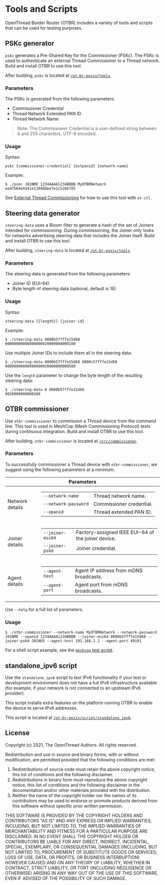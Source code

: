 # Tools and Scripts

OpenThread Border Router (OTBR) includes a variety of tools and scripts that can
be used for testing purposes.

## PSKc generator

`pskc` generates a Pre-Shared Key for the Commissioner (PSKc). The
PSKc is used to authenticate an external Thread Commissioner to a Thread
network. Build and install OTBR to use this tool.

After building, `pskc` is located at
[`/ot-br-posix/tools`](https://github.com/openthread/ot-br-posix/tree/main/tools/README.md).

### Parameters

The PSKc is generated from the following parameters:

*   Commissioner Credential
*   Thread Network Extended PAN ID
*   Thread Network Name

> Note: The Commissioner Credential is a user-defined string between 6 and 255 characters, UTF-8 encoded.
  
### Usage

Syntax:

```
pskc {commissioner-credential} {extpanid} {network-name}
```

Example:

```
$ ./pskc J01NME 1234AAAA1234BBBB MyOTBRNetwork
ee4fb64e9341e13846bbe7e1c52b6785
```

See [External Thread
Commissioning](https://openthread.io/guides/border-router/external-commissioning#manual) for how to
use this tool with `ot-ctl`.

## Steering data generator

`steering-data` uses a Bloom filter to generate a hash of the set of Joiners
intended for commissioning. During commissioning, the Joiner only looks for
networks advertising steering data that includes the Joiner itself. Build and
install OTBR to use this tool.

After building, `steering-data` is located at
[`/ot-br-posix/tools`](https://github.com/openthread/ot-br-posix/tree/main/tools/README.md).

### Parameters

The steering data is generated from the following parameters:

*   Joiner ID (EUI-64)
*   Byte length of steering data (optional, default is 16)

### Usage

Syntax:

```
steering-data [{length}] {joiner-id}
```

Example:

```
$ ./steering-data 0000b57fffe15d68
00000000000000000020000000000100
```

Use multiple Joiner IDs to include them all in the steering data:

```
$ ./steering-data 0000b57fffe15d68 0000c57fffe15d68
00000000000080000020000000000500
```

Use the `length` parameter to change the byte length of the resulting steering
data:

```
$ ./steering-data 8 0000b57fffe15d68
0020000000000100
```

## OTBR commissioner

Use `otbr-commissioner` to commission a Thread device from the command line.
This tool is used in MeshCop (Mesh Commissioning Protocol) tests during
continuous integration. Build and install OTBR to use this tool.

After building, `otbr-commissioner` is located at
[`/src/commissioner`](https://github.com/openthread/ot-br-posix/tree/main/src/commissioner).

### Parameters

To successfully commissioner a Thread device with `otbr-commissioner`, we
suggest using the following parameters at a minimum:

<table class="details responsive">
  <thead>
    <th colspan="2">Parameters</th>
  </thead>
        <tbody>
          <tr>
            <td>Network details</td>
            <td>
              <table class="function param responsive">
                <tbody>
                  <tr>
                    <td>
                      <code>--network-name</code>
                    </td>
                    <td>
                      <div>Thread network name.</div>
                    </td>
                  </tr>
                  <tr>
                    <td>
                      <code>--network-password</code>
                    </td>
                    <td>
                      <div>Commissioner credential.</div>
                    </td>
                  </tr>
                  <tr>
                    <td>
                      <code>--xpanid</code>
                    </td>
                    <td>
                      <div>Thread extended PAN ID.</div>
                    </td>
                  </tr>
                </tbody>
              </table>
            </td>
          </tr>
          <tr>
            <td>Joiner details</td>
            <td>
              <table class="function param responsive">
                <tbody>
                  <tr>
                    <td>
                      <code>--joiner-eui64</code>
                    </td>
                    <td>
                      <div>Factory-assigned IEEE EUI-64 of the joiner device.</div>
                    </td>
                  </tr>
                  <tr>
                    <td>
                      <code>--joiner-pskd</code>
                    </td>
                    <td>
                      <div>Joiner credential.</div>
                    </td>
                  </tr>
                </tbody>
              </table>
            </td>
          </tr>
          <tr>
            <td>Agent details</td>
            <td>
              <table class="function param responsive">
                <tbody>
                  <tr>
                    <td>
                      <code>--agent-host</code>
                    </td>
                    <td>
                      <div>Agent IP address from mDNS broadcasts.</div>
                    </td>
                  </tr>
                  <tr>
                    <td>
                      <code>--agent-port</code>
                    </td>
                    <td>
                      <div>Agent port from mDNS broadcasts.</div>
                    </td>
                  </tr>
                </tbody>
              </table>
            </td>
          </tr>
        </tbody>
</table>

Use `--help` for a full list of parameters.

### Usage

```
$ ./otbr-commissioner --network-name MyOTBRNetwork --network-password J01NME --xpanid 1234AAAA1234BBBB --joiner-eui64 0000b57fffe15d68 --joiner-pskd J01NU5 --agent-host 192.168.1.2 --agent-port 49191
```

For a shell script example, see the
[`meshcop` test script](https://github.com/openthread/ot-br-posix/tree/main/tests/scripts/meshcop).

## standalone_ipv6 script

Use the `standalone_ipv6` script to test IPv6 functionality if your test or
development environment does not have a full IPv6 infrastructure available (for
example, if your network is not connected to an upstream IPv6 provider).

This script installs extra features on the platform running OTBR to enable the
device to serve IPv6 addresses.

This script is located at [`/ot-br-posix/script/standalone_ipv6`](https://github.com/openthread/ot-br-posix/tree/main/script/standalone_ipv6).

## License

Copyright (c) 2021, The OpenThread Authors.
All rights reserved.

Redistribution and use in source and binary forms, with or without
modification, are permitted provided that the following conditions are met:
1. Redistributions of source code must retain the above copyright
   notice, this list of conditions and the following disclaimer.
2. Redistributions in binary form must reproduce the above copyright
   notice, this list of conditions and the following disclaimer in the
   documentation and/or other materials provided with the distribution.
3. Neither the name of the copyright holder nor the
   names of its contributors may be used to endorse or promote products
   derived from this software without specific prior written permission.

THIS SOFTWARE IS PROVIDED BY THE COPYRIGHT HOLDERS AND CONTRIBUTORS "AS IS"
AND ANY EXPRESS OR IMPLIED WARRANTIES, INCLUDING, BUT NOT LIMITED TO, THE
IMPLIED WARRANTIES OF MERCHANTABILITY AND FITNESS FOR A PARTICULAR PURPOSE
ARE DISCLAIMED. IN NO EVENT SHALL THE COPYRIGHT HOLDER OR CONTRIBUTORS BE
LIABLE FOR ANY DIRECT, INDIRECT, INCIDENTAL, SPECIAL, EXEMPLARY, OR
CONSEQUENTIAL DAMAGES (INCLUDING, BUT NOT LIMITED TO, PROCUREMENT OF
SUBSTITUTE GOODS OR SERVICES; LOSS OF USE, DATA, OR PROFITS; OR BUSINESS
INTERRUPTION) HOWEVER CAUSED AND ON ANY THEORY OF LIABILITY, WHETHER IN
CONTRACT, STRICT LIABILITY, OR TORT (INCLUDING NEGLIGENCE OR OTHERWISE)
ARISING IN ANY WAY OUT OF THE USE OF THIS SOFTWARE, EVEN IF ADVISED OF THE
POSSIBILITY OF SUCH DAMAGE.
